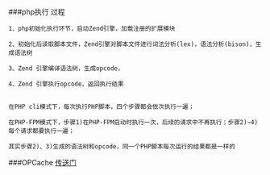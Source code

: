 ###php执行 过程

```text
1、php初始化执行环节，启动Zend引擎，加载注册的扩展模块

2、初始化后读取脚本文件，Zend引擎对脚本文件进行词法分析(lex)，语法分析(bison)，生成语法树

3、Zend 引擎编译语法树，生成opcode，

4、Zend 引擎执行opcode，返回执行结果


在PHP cli模式下，每次执行PHP脚本，四个步骤都会依次执行一遍；

在PHP-FPM模式下，步骤1)在PHP-FPM启动时执行一次，后续的请求中不再执行；步骤2)~4)每个请求都要执行一遍；

其实步骤2)、3)生成的语法树和opcode，同一个PHP脚本每次运行的结果都是一样的
```

###OPCache
[传送门](https://www.cnblogs.com/zhangzhijian/p/11175955.html)

```text


```